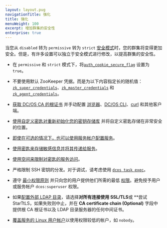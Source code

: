```yaml
---
layout: layout.pug
navigationTitle: 强化
title: 强化
menuWeight: 100
excerpt: 增加群集的安全性
enterprise: true
---
```

<!-- The source repository for this topic is https://github.com/dcos/dcos-docs-site -->


当您从 `disabled` 转为 `permissive` 转为 `strict` [安全模式](/1.11/security/ent/#security-modes)时，您的群集将变得更加安全。但是，有许多设置可以独立于安全模式进行修改，以提高群集的安全性。

- <a name="secure-flag"></a>在 `permissive` 和 `strict` 模式下，将[`auth_cookie_secure_flag`](/1.11/installing/ent/custom/configuration/configuration-parameters/#auth-cookie-secure-flag-enterprise) 设置为 `true`。

- <a name="zk"></a>不要使用默认 ZooKeeper 凭据。而是为以下内容指定长的随机值：[`zk_super_credentials`](/1.11/installing/ent/custom/configuration/configuration-parameters/#zk-superuser)、[`zk_master_credentials`](/1.11/installing/ent/custom/configuration/configuration-parameters/#zk-master) 和 [`zk_agent_credentials`](/1.11/installing/ent/custom/configuration/configuration-parameters/#zk-agent)。

- [获取 DC/OS CA 的根证书](/1.11/security/ent/tls-ssl/get-cert/#oob) 并手动配置 [浏览器](/1.11/security/ent/tls-ssl/ca-trust-browser/)、[DC/OS CLI](/1.11/security/ent/tls-ssl/ca-trust-cli/)、[curl](/1.11/security/ent/tls-ssl/ca-trust-curl/) 和其他客户端。

- [使用自定义密匙对重新初始化您的密钥存储库](/1.11/security/ent/secrets/custom-key/) 并将自定义密匙存储在非常安全的位置。
- [即使在可选的情况下，也可以使用服务帐户配置服务](/1.11/security/ent/service-auth/)。

- [使用密匙来存储敏感信息并将其传递给服务](/1.11/security/ent/secrets/)。

- [使用空间来限制对密匙的服务访问](/1.11//security/ent/#spaces)。

- 严格限制 SSH 密钥的分发。对于调试，请考虑使用 [`dcos task exec`](/1.11/monitoring/debugging/)。

- 遵守 [最小权限原则](http://searchsecurity.techtarget.com/definition/principle-of-least-privilege-POLP) 并只向您的用户提供他们所需的最低 [权限](/1.11/security/ent/perms-reference/)。避免授予用户或服务帐户 `dcos:superuser` 权限。

- 如果[配置外部 LDAP 目录](/1.11/security/ent/ldap/ldap-conn/)，请选择**对所有连接使用 SSL/TLS**或 **尝试 StarTtLS，如果失败则中止，并在 **CA certificate chain (Optional)** 字段中提供根 CA 根证书以及 LDAP 目录服务器的任何中间证书。

- [覆盖服务的 Linux 用户帐户](/1.11/security/ent/users-groups/config-linux-user/)以使用权限较低的帐户，如 `nobody`。
